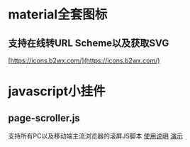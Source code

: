 # material全套图标
## 支持在线转URL Scheme以及获取SVG
[https://icons.b2wx.com/](https://icons.b2wx.com/)
# javascript小挂件
## page-scroller.js
支持所有PC以及移动端主流浏览器的滚屏JS脚本
[使用说明](https://www.b2wx.com/bin/view/%E5%BE%AE%E6%8D%B7%E6%8A%80%E6%9C%AF%E4%B8%AD%E5%BF%83/%E7%AE%80%E6%B4%81%E7%9A%84JS%E5%85%A8%E5%B1%8F%E6%BB%9A%E5%8A%A8%E4%BB%A3%E7%A0%81)
[演示](https://www.b2wx.com/bin/view/%E9%A6%96%E9%A1%B5/%E5%85%A8%E5%B1%8F%E9%A6%96%E9%A1%B5/)
